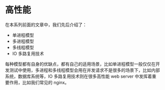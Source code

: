 # 高性能

在本系列前面的文章中，我们先后介绍了：
- 单进程模型
- 多进程模型
- 多线程模型
- IO 多路复用技术

每种模型都有自身的优缺点，都有自己的适用场景，比如单进程模型一般仅仅在开发测试中使用，多进程和多线程模型会用在并发请求不是很多的场景下，比如内部系统，数据库系统等，IO 多路复用技术则在很多高性能 web server 中发挥着重要作用，比如我们常见的 nginx。

